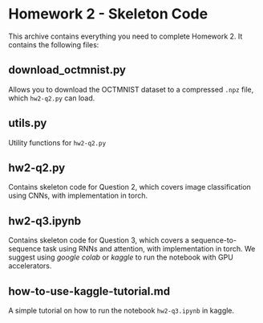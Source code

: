 # Homework 2 - Skeleton Code

This archive contains everything you need to complete Homework 2. It contains the following files:

## download_octmnist.py

Allows you to download the OCTMNIST dataset to a compressed `.npz` file, which `hw2-q2.py` can load.

## utils.py

Utility functions for `hw2-q2.py`

## hw2-q2.py

Contains skeleton code for Question 2, which covers image classification using CNNs, with implementation in torch.

## hw2-q3.ipynb

Contains skeleton code for Question 3, which covers a sequence-to-sequence task using RNNs and attention, with
implementation in torch. We suggest using *google colab* or *kaggle* to run the notebook with GPU accelerators.

## how-to-use-kaggle-tutorial.md

A simple tutorial on how to run the notebook `hw2-q3.ipynb` in kaggle.
